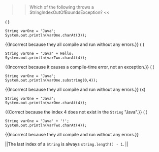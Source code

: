 >>Which of the following throws a StringIndexOutOfBoundsException? <<

( ) <pre><code class="java language-java">String varOne = "Java"; System.out.println(varOne.charAt(3)); </code></pre> {{Incorrect because they all compile and run without any errors.}}
( ) <pre><code class="java language-java">String varOne = "Java" + Hello; System.out.println(varTwo.charAt(4)); </code></pre> {{Incorrect because it causes a compile-time error, not an exception.}}
( ) <pre><code class="java language-java">String varOne = "Java"; System.out.println(varOne.substring(0,4)); </code></pre> {{Incorrect because they all compile and run without any errors.}}
(x) <pre><code class="java language-java">String varOne = "Java"; System.out.println(varOne.charAt(4)); </code></pre> {{Correct because the index 4 does not exist in the <code>String</code> "Java".}}
( ) <pre><code class="java language-java">String varOne = "Java" + '!'; System.out.println(varTwo.charAt(4)); </code></pre> {{Incorrect because they all compile and run without any errors.}}

||The last index of a <code>String</code> is always <code>string.length() - 1</code>. ||